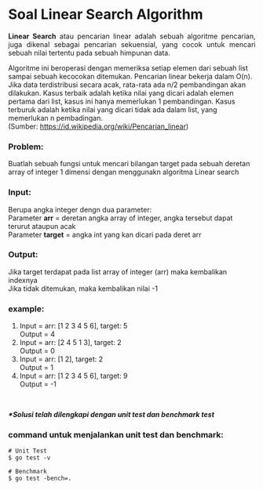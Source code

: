 # Soal Linear Search Algorithm

<p align=justify><b>Linear Search</b> atau pencarian linear adalah sebuah algoritme pencarian, juga dikenal sebagai pencarian sekuensial, yang cocok untuk mencari sebuah nilai tertentu pada sebuah himpunan data.<br>

Algoritme ini beroperasi dengan memeriksa setiap elemen dari sebuah list sampai sebuah kecocokan ditemukan. Pencarian linear bekerja dalam O(n). Jika data terdistribusi secara acak, rata-rata ada n/2 pembandingan akan dilakukan. Kasus terbaik adalah ketika nilai yang dicari adalah elemen pertama dari list, kasus ini hanya memerlukan 1 pembandingan. Kasus terburuk adalah ketika nilai yang dicari tidak ada dalam list, yang memerlukan n pembadingan.<br>
(Sumber: https://id.wikipedia.org/wiki/Pencarian_linear)
</p>

### Problem:
Buatlah sebuah fungsi untuk mencari bilangan target pada sebuah deretan array of integer 1 dimensi
dengan menggunakn algoritma Linear search
<br>

### Input:

Berupa angka integer dengn dua parameter:<br>
Parameter <b>arr</b> = deretan angka array of integer, angka tersebut dapat terurut ataupun acak<br>
Parameter <b>target</b> = angka int yang kan dicari pada deret arr
<br>

### Output:

Jika target terdapat pada list array of integer (arr) maka kembalikan indexnya<br>
Jika tidak ditemukan, maka kembalikan nilai -1
<br>

### example:

1. Input = arr: [1 2 3 4 5 6], target: 5 <br>Output = 4
2. Input = arr: [2 4 5 1 3], target: 2 <br>Output = 0
3. Input = arr: [1 2], target: 2 <br>Output = 1
4. Input = arr: [1 2 3 4 5 6], target: 9 <br>Output = -1

<br>

<i><b>*Solusi telah dilengkapi dengan unit test dan benchmark test</b></i>

### command untuk menjalankan unit test dan benchmark:

```
# Unit Test
$ go test -v

# Benchmark
$ go test -bench=.
```

